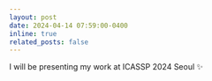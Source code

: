 ```yaml
---
layout: post
date: 2024-04-14 07:59:00-0400
inline: true
related_posts: false
---
```


I will be presenting my work at ICASSP 2024 Seoul :sparkles:
